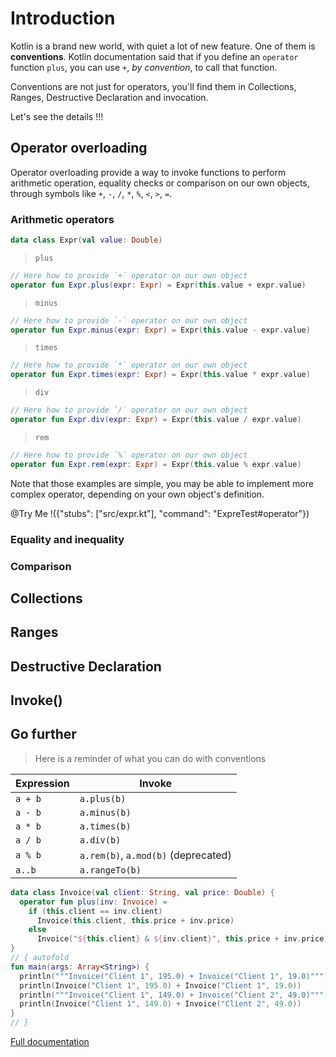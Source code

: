 # Introduction

Kotlin is a brand new world, with quiet a lot of new feature. One of them is **conventions**. 
Kotlin documentation said that if you define an `operator` function `plus`, you can use `+`, _by convention_, to call
 that function. 
 
Conventions are not just for operators, you'll find them in Collections, Ranges, Destructive Declaration and invocation.

Let's see the details !!! 

## Operator overloading

Operator overloading provide a way to invoke functions to perform arithmetic operation, equality checks or comparison
 on our own objects, through symbols like `+`, `-`, `/`, `*`, `%`, `<`, `>`, `=`.  

### Arithmetic operators

```kotlin
data class Expr(val value: Double)
```

> `plus`

```kotlin
// Here how to provide `+` operator on our own object
operator fun Expr.plus(expr: Expr) = Expr(this.value + expr.value)
```

> `minus`

```kotlin
// Here how to provide `-` operator on our own object
operator fun Expr.minus(expr: Expr) = Expr(this.value - expr.value)
```

> `times`

```kotlin
// Here how to provide `*` operator on our own object
operator fun Expr.times(expr: Expr) = Expr(this.value * expr.value)
```

> `div`

```kotlin
// Here how to provide `/` operator on our own object
operator fun Expr.div(expr: Expr) = Expr(this.value / expr.value)
```

> `rem`

```kotlin
// Here how to provide `%` operator on our own object
operator fun Expr.rem(expr: Expr) = Expr(this.value % expr.value)
```

Note that those examples are simple, you may be able to implement more complex operator, depending on your own 
object's definition.

@Try Me !({"stubs": ["src/expr.kt"], "command": "ExpreTest#operator"})


### Equality and inequality
### Comparison

## Collections
## Ranges
## Destructive Declaration
## Invoke()

## Go further 

> Here is a reminder of what you can do with conventions

  | Expression | Invoke |
  | -----------|-------------- |
  | `a + b` | `a.plus(b)` |
  | `a - b` | `a.minus(b)` |
  | `a * b` | `a.times(b)` |
  | `a / b` | `a.div(b)` |
  | `a % b` | `a.rem(b)`, `a.mod(b)` (deprecated) |
  | `a..b ` | `a.rangeTo(b)` |


``` kotlin runnable
data class Invoice(val client: String, val price: Double) {
  operator fun plus(inv: Invoice) =
    if (this.client == inv.client)
      Invoice(this.client, this.price + inv.price)
    else
      Invoice("${this.client} & ${inv.client}", this.price + inv.price)
}
// { autofold
fun main(args: Array<String>) {
  println("""Invoice("Client 1", 195.0) + Invoice("Client 1", 19.0)""")
  println(Invoice("Client 1", 195.0) + Invoice("Client 1", 19.0))
  println("""Invoice("Client 1", 149.0) + Invoice("Client 2", 49.0)""")
  println(Invoice("Client 1", 149.0) + Invoice("Client 2", 49.0))
}
// }
```

[Full documentation](https://kotlinlang.org/docs/reference/operator-overloading.html)